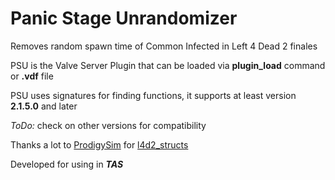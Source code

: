 # Panic Stage Unrandomizer
Removes random spawn time of Common Infected in Left 4 Dead 2 finales

PSU is the Valve Server Plugin that can be loaded via **plugin_load** command or **.vdf** file

PSU uses signatures for finding functions, it supports at least version **2.1.5.0** and later

*ToDo:* check on other versions for compatibility

Thanks a lot to [ProdigySim](https://github.com/ProdigySim) for [l4d2_structs](https://github.com/ProdigySim/l4d2_structs)

Developed for using in ***TAS***

